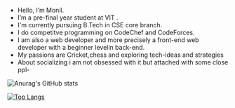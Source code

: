 - Hello, I’m Monil.
- I’m a pre-final year student at VIT .
- I'm currently pursuing B.Tech in CSE core branch.
- I do competitve programming on CodeChef and CodeForces.
- I am also a web developer and more precisely a front-end web developer with a beginner levelin back-end.
- My passions are Cricket,chess and exploring tech-ideas and strategies
- About socializing i am not obsessed with it but attached with some close ppl-

![Anurag's GitHub stats](https://github-readme-stats.vercel.app/api?username=Monil-007&show_icons=true&theme=tokyonight)

[![Top Langs](https://github-readme-stats.vercel.app/api/top-langs/?username=Monil-007&layout=compact)](https://github.com/anuraghazra/github-readme-stats)

<!---
Monil-007/Monil-007 is a ✨ special ✨ repository because its `README.md` (this file) appears on your GitHub profile.
You can click the Preview link to take a look at your changes.
--->

